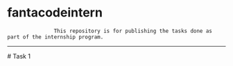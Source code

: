 # fantacodeintern

                   This repository is for publishing the tasks done as part of the internship program.
 <hr>                  
# Task 1
 
